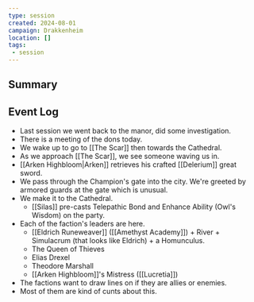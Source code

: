 ```yaml
---
type: session
created: 2024-08-01
campaign: Drakkenheim
location: []
tags:
 - session
---
```



## Summary

## Event Log

- Last session we went back to the manor, did some investigation.
- There is a meeting of the dons today.
- We wake up to go to [[The Scar]] then towards the Cathedral.
- As we approach [[The Scar]], we see someone waving us in.
- [[Arken Highbloom|Arken]] retrieves his crafted [[Delerium]] great sword.
- We pass through the Champion's gate into the city. We're greeted by armored guards at the gate which is unusual.
- We make it to the Cathedral.
	- [[Silas]] pre-casts Telepathic Bond and Enhance Ability (Owl's Wisdom) on the party.
- Each of the faction's leaders are here.
	- [[Eldrich Runeweaver]] ([[Amethyst Academy]]) + River + Simulacrum (that looks like Eldrich) + a Homunculus.
	- The Queen of Thieves
	- Elias Drexel
	- Theodore Marshall
	- [[Arken Highbloom]]'s Mistress ([[Lucretia]])
- The factions want to draw lines on if they are allies or enemies.
- Most of them are kind of cunts about this. 
